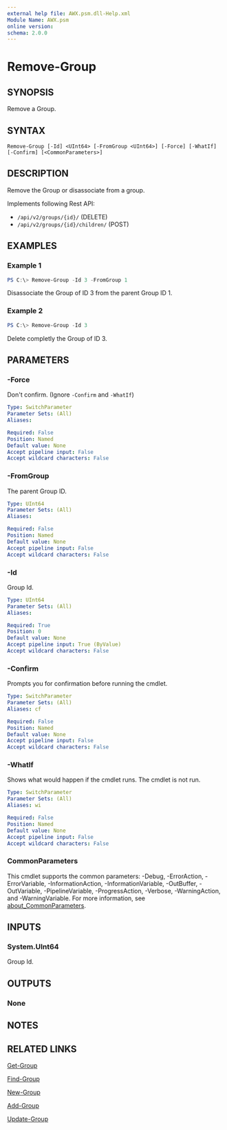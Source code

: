 ```yaml
---
external help file: AWX.psm.dll-Help.xml
Module Name: AWX.psm
online version:
schema: 2.0.0
---
```


# Remove-Group

## SYNOPSIS
Remove a Group.

## SYNTAX

```
Remove-Group [-Id] <UInt64> [-FromGroup <UInt64>] [-Force] [-WhatIf] [-Confirm] [<CommonParameters>]
```

## DESCRIPTION
Remove the Group or disassociate from a group.

Implements following Rest API:  
- `/api/v2/groups/{id}/` (DELETE)  
- `/api/v2/groups/{id}/children/` (POST)

## EXAMPLES

### Example 1
```powershell
PS C:\> Remove-Group -Id 3 -FromGroup 1
```

Disassociate the Group of ID 3 from the parent Group ID 1.

### Example 2
```powershell
PS C:\> Remove-Group -Id 3
```

Delete completly the Group of ID 3.

## PARAMETERS

### -Force
Don't confirm. (Ignore `-Confirm` and `-WhatIf`)

```yaml
Type: SwitchParameter
Parameter Sets: (All)
Aliases:

Required: False
Position: Named
Default value: None
Accept pipeline input: False
Accept wildcard characters: False
```

### -FromGroup
The parent Group ID.

```yaml
Type: UInt64
Parameter Sets: (All)
Aliases:

Required: False
Position: Named
Default value: None
Accept pipeline input: False
Accept wildcard characters: False
```

### -Id
Group Id.

```yaml
Type: UInt64
Parameter Sets: (All)
Aliases:

Required: True
Position: 0
Default value: None
Accept pipeline input: True (ByValue)
Accept wildcard characters: False
```

### -Confirm
Prompts you for confirmation before running the cmdlet.

```yaml
Type: SwitchParameter
Parameter Sets: (All)
Aliases: cf

Required: False
Position: Named
Default value: None
Accept pipeline input: False
Accept wildcard characters: False
```

### -WhatIf
Shows what would happen if the cmdlet runs.
The cmdlet is not run.

```yaml
Type: SwitchParameter
Parameter Sets: (All)
Aliases: wi

Required: False
Position: Named
Default value: None
Accept pipeline input: False
Accept wildcard characters: False
```

### CommonParameters
This cmdlet supports the common parameters: -Debug, -ErrorAction, -ErrorVariable, -InformationAction, -InformationVariable, -OutBuffer, -OutVariable, -PipelineVariable, -ProgressAction, -Verbose, -WarningAction, and -WarningVariable. For more information, see [about_CommonParameters](http://go.microsoft.com/fwlink/?LinkID=113216).

## INPUTS

### System.UInt64
Group Id.

## OUTPUTS

### None
## NOTES

## RELATED LINKS

[Get-Group](Get-Group.md)

[Find-Group](Find-Group.md)

[New-Group](New-Group.md)

[Add-Group](Add-Group.md)

[Update-Group](Update-Group.md)
